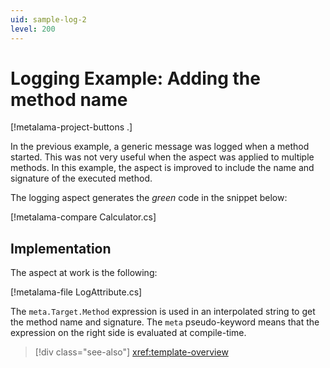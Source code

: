 ```yaml
---
uid: sample-log-2
level: 200
---
```


# Logging Example: Adding the method name

[!metalama-project-buttons .]

In the previous example, a generic message was logged when a method started. This was not very useful when the aspect was applied to multiple methods. In this example, the aspect is improved to include the name and signature of the executed method.

The logging aspect generates the _green_ code in the snippet below:

[!metalama-compare Calculator.cs]

## Implementation

The aspect at work is the following:

[!metalama-file LogAttribute.cs]

The `meta.Target.Method` expression is used in an interpolated string to get the method name and signature. The `meta` pseudo-keyword means that the expression on the right side is evaluated at compile-time.

> [!div class="see-also"]
> <xref:template-overview>
